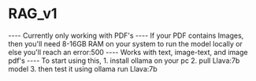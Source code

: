 # RAG_v1

---- Currently only working with PDF's
---- If your PDF contains Images, then you'll need 8-16GB RAM on your system to run the model locally or else you'll reach an error:500
---- Works with text, image-text, and image pdf's 
---- To start using this, 
      1. install ollama on your pc
      2. pull Llava:7b model
      3. then test it using ollama run Llava:7b
